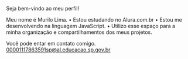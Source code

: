 Seja bem-vindo ao meu perfil!

Meu nome é Murilo Lima.
• Estou estudando no Alura.com.br
• Estou me desenvolvendo na linguagem JavaScript.
• Utilizo esse espaço para a minha organização e compartilhamentos dos meus projetos.

Você pode entar em contato comigo.
00001117863591sp@al.educacao.sp.gov.br
